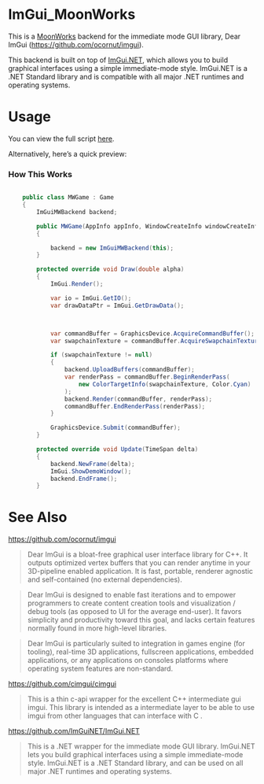 # ImGui_MoonWorks
This is a [MoonWorks](https://github.com/MoonsideGames/MoonWorks) backend for the immediate mode GUI library, Dear ImGui (https://github.com/ocornut/imgui). 

This backend is built on top of [ImGui.NET](https://github.com/ImGuiNET/ImGui.NET), which allows you to build graphical interfaces using a simple immediate-mode style. ImGui.NET is a .NET Standard library and is compatible with all major .NET runtimes and operating systems.

# Usage
You can view the full script [here](https://github.com/nimzahed/ImGui_MoonWorks/blob/main/example/ImGui.net_MoonWorks.cs).

Alternatively, here’s a quick preview:
### **How This Works**
```csharp

    public class MWGame : Game
    {
        ImGuiMWBackend backend;

        public MWGame(AppInfo appInfo, WindowCreateInfo windowCreateInfo, FramePacingSettings framePacingSettings, ShaderFormat availableShaderFormats, bool debugMode = false) : base(appInfo, windowCreateInfo, framePacingSettings, availableShaderFormats, debugMode)
        {

            backend = new ImGuiMWBackend(this);
        }

        protected override void Draw(double alpha)
        {
            ImGui.Render();

            var io = ImGui.GetIO();
            var drawDataPtr = ImGui.GetDrawData();



            var commandBuffer = GraphicsDevice.AcquireCommandBuffer();
            var swapchainTexture = commandBuffer.AcquireSwapchainTexture(MainWindow);

            if (swapchainTexture != null)
            {
                backend.UploadBuffers(commandBuffer);
                var renderPass = commandBuffer.BeginRenderPass(
                    new ColorTargetInfo(swapchainTexture, Color.Cyan)
                );
                backend.Render(commandBuffer, renderPass);
                commandBuffer.EndRenderPass(renderPass);
            }

            GraphicsDevice.Submit(commandBuffer);
        }

        protected override void Update(TimeSpan delta)
        {
            backend.NewFrame(delta);
            ImGui.ShowDemoWindow();
            backend.EndFrame();
        }
```

# See Also
https://github.com/ocornut/imgui
> Dear ImGui is a bloat-free graphical user interface library for C++. It outputs optimized vertex buffers that you can render anytime in your 3D-pipeline enabled application. It is fast, portable, renderer agnostic and self-contained (no external dependencies).

> Dear ImGui is designed to enable fast iterations and to empower programmers to create content creation tools and visualization / debug tools (as opposed to UI for the average end-user). It favors simplicity and productivity toward this goal, and lacks certain features normally found in more high-level libraries.

> Dear ImGui is particularly suited to integration in games engine (for tooling), real-time 3D applications, fullscreen applications, embedded applications, or any applications on consoles platforms where operating system features are non-standard.


https://github.com/cimgui/cimgui
> This is a thin c-api wrapper for the excellent C++ intermediate gui imgui. This library is intended as a intermediate layer to be able to use imgui from other languages that can interface with C .

https://github.com/ImGuiNET/ImGui.NET
> This is a .NET wrapper for the immediate mode GUI library. ImGui.NET lets you build graphical interfaces using a simple immediate-mode style. ImGui.NET is a .NET Standard library, and can be used on all major .NET runtimes and operating systems.
